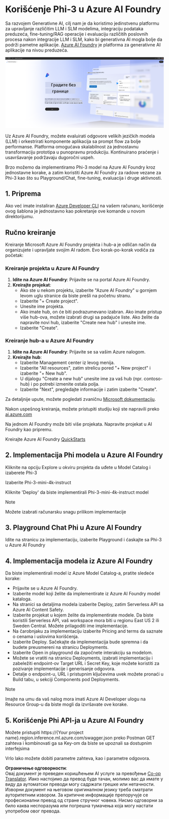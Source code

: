 <!--
CO_OP_TRANSLATOR_METADATA:
{
  "original_hash": "3a1e48b628022485aac989c9f733e792",
  "translation_date": "2025-05-09T20:15:18+00:00",
  "source_file": "md/02.QuickStart/AzureAIFoundry_QuickStart.md",
  "language_code": "sr"
}
-->
# **Korišćenje Phi-3 u Azure AI Foundry**

Sa razvojem Generativne AI, cilj nam je da koristimo jedinstvenu platformu za upravljanje različitim LLM i SLM modelima, integraciju podataka preduzeća, fine-tuning/RAG operacije i evaluaciju različitih poslovnih procesa nakon integracije LLM i SLM, kako bi generativna AI mogla bolje da podrži pametne aplikacije. [Azure AI Foundry](https://ai.azure.com) je platforma za generativne AI aplikacije na nivou preduzeća.

![aistudo](../../../../translated_images/aifoundry_home.ffa4fe13d11f26171097f8666a1db96ac0979ffa1adde80374c60d1136c7e1de.sr.png)

Uz Azure AI Foundry, možete evaluirati odgovore velikih jezičkih modela (LLM) i orkestrirati komponente aplikacija sa prompt flow za bolje performanse. Platforma omogućava skalabilnost za jednostavnu transformaciju prototipa u punopravnu produkciju. Kontinuirano praćenje i usavršavanje podržavaju dugoročni uspeh.

Brzo možemo da implementiramo Phi-3 model na Azure AI Foundry kroz jednostavne korake, a zatim koristiti Azure AI Foundry za radove vezane za Phi-3 kao što su Playground/Chat, fine-tuning, evaluacija i druge aktivnosti.

## **1. Priprema**

Ako već imate instaliran [Azure Developer CLI](https://learn.microsoft.com/azure/developer/azure-developer-cli/overview?WT.mc_id=aiml-138114-kinfeylo) na vašem računaru, korišćenje ovog šablona je jednostavno kao pokretanje ove komande u novom direktorijumu.

## Ručno kreiranje

Kreiranje Microsoft Azure AI Foundry projekta i hub-a je odličan način da organizujete i upravljate svojim AI radom. Evo korak-po-korak vodiča za početak:

### Kreiranje projekta u Azure AI Foundry

1. **Idite na Azure AI Foundry**: Prijavite se na portal Azure AI Foundry.
2. **Kreirajte projekat**:
   - Ako ste u nekom projektu, izaberite "Azure AI Foundry" u gornjem levom uglu stranice da biste prešli na početnu stranu.
   - Izaberite "+ Create project".
   - Unesite ime projekta.
   - Ako imate hub, on će biti podrazumevano izabran. Ako imate pristup više hub-ova, možete izabrati drugi sa padajuće liste. Ako želite da napravite novi hub, izaberite "Create new hub" i unesite ime.
   - Izaberite "Create".

### Kreiranje hub-a u Azure AI Foundry

1. **Idite na Azure AI Foundry**: Prijavite se sa vašim Azure nalogom.
2. **Kreirajte hub**:
   - Izaberite Management center iz levog menija.
   - Izaberite "All resources", zatim strelicu pored "+ New project" i izaberite "+ New hub".
   - U dijalogu "Create a new hub" unesite ime za vaš hub (npr. contoso-hub) i po potrebi izmenite ostala polja.
   - Izaberite "Next", pregledajte informacije i zatim izaberite "Create".

Za detaljnije upute, možete pogledati zvaničnu [Microsoft dokumentaciju](https://learn.microsoft.com/azure/ai-studio/how-to/create-projects).

Nakon uspešnog kreiranja, možete pristupiti studiju koji ste napravili preko [ai.azure.com](https://ai.azure.com/)

Na jednom AI Foundry može biti više projekata. Napravite projekat u AI Foundry kao pripremu.

Kreirajte Azure AI Foundry [QuickStarts](https://learn.microsoft.com/azure/ai-studio/quickstarts/get-started-code)


## **2. Implementacija Phi modela u Azure AI Foundry**

Kliknite na opciju Explore u okviru projekta da uđete u Model Catalog i izaberete Phi-3

Izaberite Phi-3-mini-4k-instruct

Kliknite 'Deploy' da biste implementirali Phi-3-mini-4k-instruct model

> [!NOTE]
>
> Možete izabrati računarsku snagu prilikom implementacije

## **3. Playground Chat Phi u Azure AI Foundry**

Idite na stranicu za implementaciju, izaberite Playground i ćaskajte sa Phi-3 u Azure AI Foundry

## **4. Implementacija modela iz Azure AI Foundry**

Da biste implementirali model iz Azure Model Catalog-a, pratite sledeće korake:

- Prijavite se u Azure AI Foundry.
- Izaberite model koji želite da implementirate iz Azure AI Foundry model kataloga.
- Na stranici sa detaljima modela izaberite Deploy, zatim Serverless API sa Azure AI Content Safety.
- Izaberite projekat u kojem želite da implementirate modele. Da biste koristili Serverless API, vaš workspace mora biti u regionu East US 2 ili Sweden Central. Možete prilagoditi ime implementacije.
- Na čarobnjaku za implementaciju izaberite Pricing and terms da saznate o cenama i uslovima korišćenja.
- Izaberite Deploy. Sačekajte da implementacija bude spremna i da budete preusmereni na stranicu Deployments.
- Izaberite Open in playground da započnete interakciju sa modelom.
- Možete se vratiti na stranicu Deployments, izabrati implementaciju i zabeležiti endpoint-ov Target URL i Secret Key, koje možete koristiti za pozivanje implementacije i generisanje odgovora.
- Detalje o endpoint-u, URL i pristupnim ključevima uvek možete pronaći u Build tabu, u sekciji Components pod Deployments.

> [!NOTE]
> Imajte na umu da vaš nalog mora imati Azure AI Developer ulogu na Resource Group-u da biste mogli da izvršavate ove korake.

## **5. Korišćenje Phi API-ja u Azure AI Foundry**

Možete pristupiti https://{Your project name}.region.inference.ml.azure.com/swagger.json preko Postman GET zahteva i kombinovati ga sa Key-om da biste se upoznali sa dostupnim interfejsima

Vrlo lako možete dobiti parametre zahteva, kao i parametre odgovora.

**Ограничење одговорности**:  
Овај документ је преведен коришћењем AI услуге за превођење [Co-op Translator](https://github.com/Azure/co-op-translator). Иако настојимо да превод буде тачан, молимо вас да имате у виду да аутоматски преводи могу садржати грешке или нетачности. Изворни документ на његовом оригиналном језику треба сматрати ауторитетним извором. За критичне информације препоручује се професионални превод од стране стручног човека. Нисмо одговорни за било каква неспоразума или погрешна тумачења која могу настати употребом овог превода.